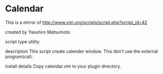 Calendar
========

This is a mirror of http://www.vim.org/scripts/script.php?script_id=42


created by
Yasuhiro Matsumoto
 
script type
utility
 
description
This script create calender window. 
This don't use the external program(cal).
 
install details
Copy calendar.vim to your plugin directory.
 
